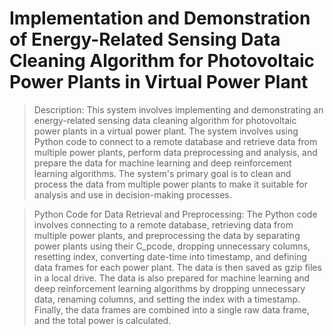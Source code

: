 # Implementation and Demonstration of Energy-Related Sensing Data Cleaning Algorithm for Photovoltaic Power Plants in Virtual Power Plant

> Description: 
This system involves implementing and demonstrating an energy-related sensing data cleaning algorithm for photovoltaic power plants in a virtual power plant. The system involves using Python code to connect to a remote database and retrieve data from multiple power plants, perform data preprocessing and analysis, and prepare the data for machine learning and deep reinforcement learning algorithms. The system's primary goal is to clean and process the data from multiple power plants to make it suitable for analysis and use in decision-making processes.


> Python Code for Data Retrieval and Preprocessing: 
The Python code involves connecting to a remote database, retrieving data from multiple power plants, and preprocessing the data by separating power plants using their C_pcode, dropping unnecessary columns, resetting index, converting date-time into timestamp, and defining data frames for each power plant. The data is then saved as gzip files in a local drive. The data is also prepared for machine learning and deep reinforcement learning algorithms by dropping unnecessary data, renaming columns, and setting the index with a timestamp. Finally, the data frames are combined into a single raw data frame, and the total power is calculated.
